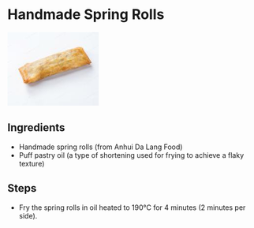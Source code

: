 # Handmade Spring Rolls

![Handmade Spring Rolls](../../images/%E6%89%8B%E5%B7%A5%E6%98%A5%E5%8D%B7.png)

## Ingredients
- Handmade spring rolls (from Anhui Da Lang Food)
- Puff pastry oil (a type of shortening used for frying to achieve a flaky texture)

## Steps
- Fry the spring rolls in oil heated to 190°C for 4 minutes (2 minutes per side).